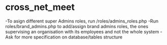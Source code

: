 # cross_net_meet

-To asign different super Admins roles, run /roles/admins_roles.php
-Run roles/brand_admins.php to add/assign brand admins roles, the ones supervising an organisation with its employees and not the whole system
-Ask for more specification on database/tables structure
